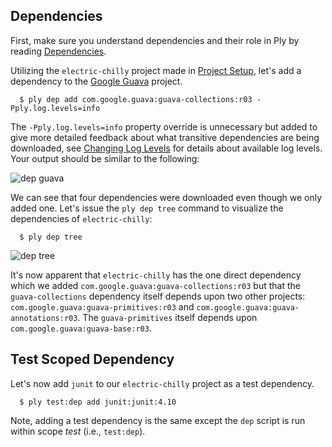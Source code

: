 Dependencies
-------------

First, make sure you understand dependencies and their role in Ply by reading [Dependencies](Dependencies.md).

Utilizing the `electric-chilly` project made in [Project Setup](ProjectSetup.md), let's add a dependency to the [Google Guava](http://code.google.com/p/guava-libraries/) project.

      $ ply dep add com.google.guava:guava-collections:r03 -Pply.log.levels=info

The `-Pply.log.levels=info` property override is unnecessary but added to give more detailed feedback about what transitive dependencies are being downloaded, see [Changing Log Levels](Logging.md) for details about available log levels.  Your output should be similar to the following:

![dep guava](https://github.com/blangel/ply/raw/master/docs/imgs/ply-dep-guava.png "dep guava")

We can see that four dependencies were downloaded even though we only added one.  Let's issue the `ply dep tree` command to visualize the dependencies of `electric-chilly`:

      $ ply dep tree

![dep tree](https://github.com/blangel/ply/raw/master/docs/imgs/ply-dep-tree.png "dep tree")

It's now apparent that `electric-chilly` has the one direct dependency which we added `com.google.guava:guava-collections:r03` but that the `guava-collections` dependency itself depends upon two other projects: `com.google.guava:guava-primitives:r03` and `com.google.guava:guava-annotations:r03`.  The `guava-primitives` itself depends upon `com.google.guava:guava-base:r03`.

Test Scoped Dependency
---------------------

Let's now add `junit` to our `electric-chilly` project as a test dependency.

      $ ply test:dep add junit:junit:4.10

Note, adding a test dependency is the same except the `dep` script is run within scope _test_ (i.e., `test:dep`).